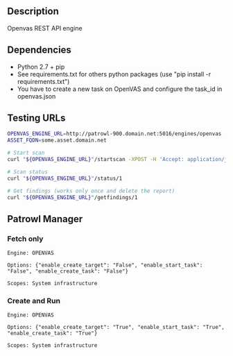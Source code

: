 ## Description
Openvas REST API engine

## Dependencies
- Python 2.7 + pip
- See requirements.txt for others python packages (use "pip install -r requirements.txt")
- You have to create a new task on OpenVAS and configure the task_id in openvas.json

## Testing URLs

```bash
OPENVAS_ENGINE_URL=http://patrowl-900.domain.net:5016/engines/openvas
ASSET_FQDN=some.asset.domain.net

# Start scan
curl "${OPENVAS_ENGINE_URL}"/startscan -XPOST -H 'Accept: application/json' -H 'Content-type: application/json' -d "{\"scan_id\": 1, \"options\": {\"enable_create_task\": \"False\", \"enable_create_target\": \"False\", \"enable_start_task\": \"False\"}, \"assets\": [{\"datatype\": \"domain\", \"criticity\": \"medium\", \"id\": 1, \"value\": \"$ASSET_FQDN\"}], \"engine_id\": 9}"

# Scan status
curl "${OPENVAS_ENGINE_URL}"/status/1

# Get findings (works only once and delete the report)
curl "${OPENVAS_ENGINE_URL}"/getfindings/1
```

## Patrowl Manager

### Fetch only

```
Engine: OPENVAS

Options: {"enable_create_target": "False", "enable_start_task": "False", "enable_create_task": "False"}

Scopes: System infrastructure

```

### Create and Run

```
Engine: OPENVAS

Options: {"enable_create_target": "True", "enable_start_task": "True", "enable_create_task": "True"}

Scopes: System infrastructure

```
